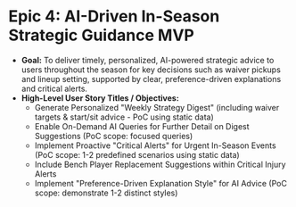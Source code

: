 # Epic 4: AI-Driven In-Season Strategic Guidance MVP

* **Goal:** To deliver timely, personalized, AI-powered strategic advice to users throughout the season for key decisions such as waiver pickups and lineup setting, supported by clear, preference-driven explanations and critical alerts.
* **High-Level User Story Titles / Objectives:**
    * Generate Personalized "Weekly Strategy Digest" (including waiver targets & start/sit advice - PoC using static data)
    * Enable On-Demand AI Queries for Further Detail on Digest Suggestions (PoC scope: focused queries)
    * Implement Proactive "Critical Alerts" for Urgent In-Season Events (PoC scope: 1-2 predefined scenarios using static data)
    * Include Bench Player Replacement Suggestions within Critical Injury Alerts
    * Implement "Preference-Driven Explanation Style" for AI Advice (PoC scope: demonstrate 1-2 distinct styles)